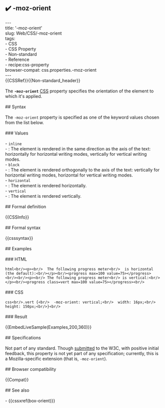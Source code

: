 ## ✔️ -moz-orient 
 ---<br/>title: '-moz-orient'<br/>slug: Web/CSS/-moz-orient<br/>tags:<br/>  - CSS<br/>  - CSS Property<br/>  - Non-standard<br/>  - Reference<br/>  - recipe:css-property<br/>browser-compat: css.properties.-moz-orient<br/>---<br/>{{CSSRef}}{{Non-standard_header}}<br/><br/>The **`-moz-orient`** [CSS](/en-US/docs/Web/CSS) property specifies the orientation of the element to which it's applied.<br/><br/>## Syntax<br/><br/>The `-moz-orient` property is specified as one of the keyword values chosen from the list below.<br/><br/>### Values<br/><br/>- `inline`<br/>  - : The element is rendered in the same direction as the axis of the text: horizontally for horizontal writing modes, vertically for vertical writing modes.<br/>- `block`<br/>  - : The element is rendered orthogonally to the axis of the text: vertically for horizontal writing modes, horizontal for vertical writing modes.<br/>- `horizontal`<br/>  - : The element is rendered horizontally.<br/>- `vertical`<br/>  - : The element is rendered vertically.<br/><br/>## Formal definition<br/><br/>{{CSSInfo}}<br/><br/>## Formal syntax<br/><br/>{{csssyntax}}<br/><br/>## Examples<br/><br/>### HTML<br/><br/>```html<br/><p><br/>  The following progress meter<br/>  is horizontal (the default):<br/></p><br/><progress max=100 value=75></progress><br/><br/><p><br/> The following progress meter<br/> is vertical:<br/></p><br/><progress class=vert max=100 value=75></progress><br/>```<br/><br/>### CSS<br/><br/>```css<br/>.vert {<br/>  -moz-orient: vertical;<br/>  width: 16px;<br/>  height: 150px;<br/>}<br/>```<br/><br/>### Result<br/><br/>{{EmbedLiveSample(Examples,200,360)}}<br/><br/>## Specifications<br/><br/>Not part of any standard. Though [submitted](https://lists.w3.org/Archives/Public/www-style/2014Jun/0396.html) to the W3C, with positive initial feedback, this property is not yet part of any specification; currently, this is a Mozilla-specific extension (that is, `-moz-orient`).<br/><br/>## Browser compatibility<br/><br/>{{Compat}}<br/><br/>## See also<br/><br/>- {{cssxref(box-orient)}}<br/>